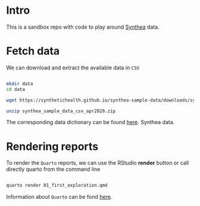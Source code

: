# Intro

This is a sandbox repo with code to play around [Synthea](https://synthetichealth.github.io/synthea/)  data.

# Fetch data

We can download and extract the available data in `CSV`

```sh

mkdir data
cd data

wget https://synthetichealth.github.io/synthea-sample-data/downloads/synthea_sample_data_csv_apr2020.zip

unzip synthea_sample_data_csv_apr2020.zip

```

The corresponding data dictionary can be found [here](https://github.com/synthetichealth/synthea/wiki/CSV-File-Data-Dictionary).
Synthea data.


# Rendering reports

To render the `Quarto` reports, we can use the RStudio **render** button or call directly quarto from the command line

```sh

quarto render 01_first_exploration.qmd

```

Information about `Quarto` can be fond [here](https://quarto.org/docs/get-started/).
